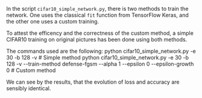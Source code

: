 In the script `cifar10_simple_network.py`, there is two methods to train the network. One uses the classical `fit` function from TensorFlow Keras, and the other one uses a custom training.

To attest the efficency and the correctness of the custom method, a simple CIFAR10 training on original pictures has been done using both methods.

The commands used are the following:
    python cifar10_simple_network.py -e 30 -b 128 -v # Simple method
    python cifar10_simple_network.py -e 30 -b 128 -v --train-method defense-fgsm --alpha 1 --epsilon 0 --epsilon-growth 0 # Custom method

We can see by the results, that the evolution of loss and accuracy are sensibly identical.
